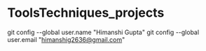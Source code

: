 # ToolsTechniques_projects
git config --global user.name "Himanshi Gupta"
git config --global user.email "himanshig2636@gmail.com"
